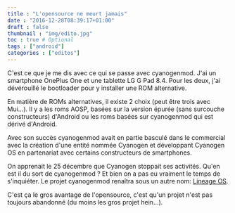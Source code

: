 ```yaml
---
title : "L'opensource ne meurt jamais"
date : "2016-12-28T08:39:17+01:00"
draft : false
thumbnail : "img/edito.jpg"
toc : true # Optional
tags : ["android"]
categories : ["editos"]
---
```


C'est ce que je me dis avec ce qui se passe avec cyanogenmod. J'ai un smartphone OnePlus One et une tablette LG G Pad 8.4. Pour les deux, j'ai dévérouillé le bootloader pour y installer une ROM alternative.

En matière de ROMs alternatives, il existe 2 choix (peut être trois avec Mui...). Il y a les roms AOSP, basées sur la version épurée (sans surcouche constructeurs) d'Android ou les roms basées sur cyanogenmod qui est dérivé d'Android.

Avec son succès cyanogenmod avait en partie basculé dans le commercial avec la création d'une entité nommée Cyanogen et développant Cyanogen OS en partenariat avec certains constructeurs de smartphones.

On apprenait le 25 décembre que Cyanogen stoppait ses activités. Qu'en est il du sort de cyanogenmod ? Et bien on a pas eu vraiment le temps de s'inquiéter. Le projet cyanogenmod renaîtra sous un autre nom: [Lineage OS](http://lineageos.org/Yes-this-is-us/).

C'est ça le gros avantage de l'opensource, c'est qu'un projet n'est pas toujours abandonné (du moins les gros projet hein...).
